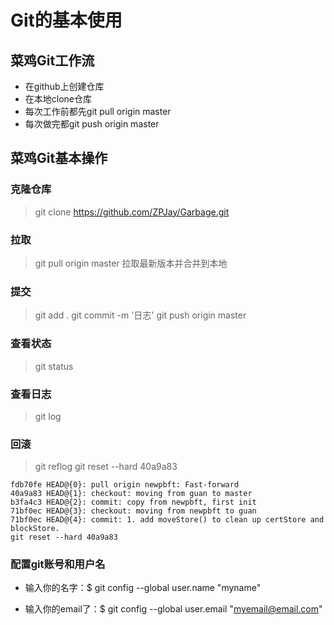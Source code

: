 # Git的基本使用

## 菜鸡Git工作流
- 在github上创建仓库
- 在本地clone仓库
- 每次工作前都先git pull origin master
- 每次做完都git push origin master


## 菜鸡Git基本操作

### 克隆仓库

>  git clone https://github.com/ZPJay/Garbage.git

### 拉取

> git pull origin master
> 拉取最新版本并合并到本地

### 提交

> git add .
> git commit -m '日志'
> git push origin master

### 查看状态
> git status

### 查看日志

> git log

### 回滚

> git reflog
> git reset --hard 40a9a83


``` git
fdb70fe HEAD@{0}: pull origin newpbft: Fast-forward
40a9a83 HEAD@{1}: checkout: moving from guan to master
b3fa4c3 HEAD@{2}: commit: copy from newpbft, first init
71bf0ec HEAD@{3}: checkout: moving from newpbft to guan
71bf0ec HEAD@{4}: commit: 1. add moveStore() to clean up certStore and blockStore.
git reset --hard 40a9a83
```

### 配置git账号和用户名

- 输入你的名字：$ git config --global user.name "myname"

- 输入你的email了：$ git config --global user.email "myemail@email.com"
